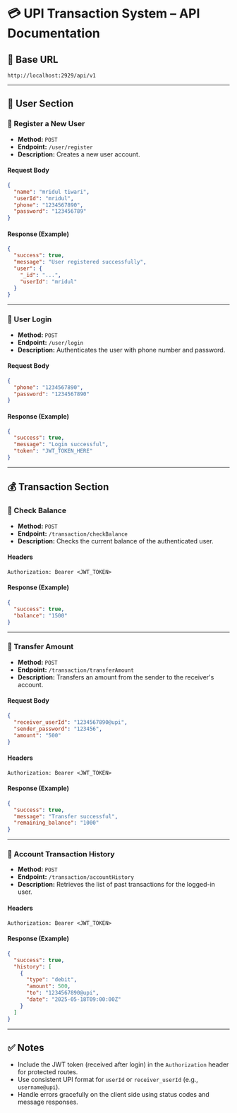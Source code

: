 
# 💳 UPI Transaction System – API Documentation

## 🧾 Base URL
```
http://localhost:2929/api/v1
```

---

## 🔐 User Section

### 📌 Register a New User

- **Method:** `POST`  
- **Endpoint:** `/user/register`  
- **Description:** Creates a new user account.

#### Request Body
```json
{
  "name": "mridul tiwari",
  "userId": "mridul",
  "phone": "1234567890",
  "password": "123456789"
}
```

#### Response (Example)
```json
{
  "success": true,
  "message": "User registered successfully",
  "user": {
    "_id": "...",
    "userId": "mridul"
  }
}
```

---

### 📌 User Login

- **Method:** `POST`  
- **Endpoint:** `/user/login`  
- **Description:** Authenticates the user with phone number and password.

#### Request Body
```json
{
  "phone": "1234567890",
  "password": "1234567890"
}
```

#### Response (Example)
```json
{
  "success": true,
  "message": "Login successful",
  "token": "JWT_TOKEN_HERE"
}
```

---

## 💰 Transaction Section

### 📌 Check Balance

- **Method:** `POST`  
- **Endpoint:** `/transaction/checkBalance`  
- **Description:** Checks the current balance of the authenticated user.

#### Headers
```
Authorization: Bearer <JWT_TOKEN>
```

#### Response (Example)
```json
{
  "success": true,
  "balance": "1500"
}
```

---

### 📌 Transfer Amount

- **Method:** `POST`  
- **Endpoint:** `/transaction/transferAmount`  
- **Description:** Transfers an amount from the sender to the receiver's account.

#### Request Body
```json
{
  "receiver_userId": "1234567890@upi",
  "sender_password": "123456",
  "amount": "500"
}
```

#### Headers
```
Authorization: Bearer <JWT_TOKEN>
```

#### Response (Example)
```json
{
  "success": true,
  "message": "Transfer successful",
  "remaining_balance": "1000"
}
```

---

### 📌 Account Transaction History

- **Method:** `POST`  
- **Endpoint:** `/transaction/accountHistory`  
- **Description:** Retrieves the list of past transactions for the logged-in user.

#### Headers
```
Authorization: Bearer <JWT_TOKEN>
```

#### Response (Example)
```json
{
  "success": true,
  "history": [
    {
      "type": "debit",
      "amount": 500,
      "to": "1234567890@upi",
      "date": "2025-05-18T09:00:00Z"
    }
  ]
}
```

---

## ✅ Notes
- Include the JWT token (received after login) in the `Authorization` header for protected routes.
- Use consistent UPI format for `userId` or `receiver_userId` (e.g., `username@upi`).
- Handle errors gracefully on the client side using status codes and message responses.
